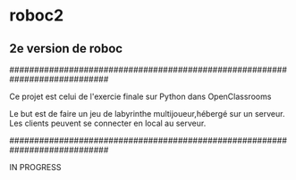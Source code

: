 # roboc2
2e version de roboc
-------------------

############################################################################

Ce projet est celui de l'exercie finale sur Python dans OpenClassrooms

Le but est de faire un jeu de labyrinthe multijoueur,hébergé sur un serveur.
Les clients peuvent se connecter en local au serveur.

############################################################################

IN PROGRESS